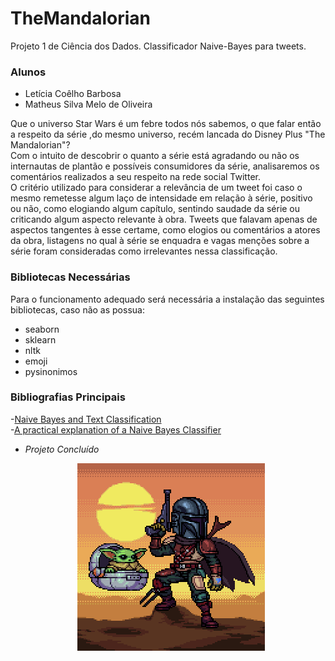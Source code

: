 # TheMandalorian
Projeto 1 de Ciência dos Dados. Classificador Naive-Bayes para tweets.

### Alunos
 - Letícia Coêlho Barbosa
 - Matheus Silva Melo de Oliveira

 Que o universo Star Wars é um febre todos nós sabemos, o que falar então a respeito da série ,do mesmo universo, recém lancada do Disney Plus "The Mandalorian"?<br>
 Com o intuito de descobrir o quanto a série está agradando ou não os internautas de plantão e possíveis consumidores da série, analisaremos os comentários realizados a seu respeito na rede social Twitter.<br>
 O critério utilizado para considerar a relevância de um tweet foi caso o mesmo remetesse algum laço de intensidade em relação à série, positivo ou não, como elogiando algum capítulo, sentindo saudade da série ou criticando algum aspecto relevante à obra. Tweets que falavam apenas de aspectos tangentes à esse certame, como elogios ou comentários a atores da obra, listagens no qual à série se enquadra e vagas menções sobre a série foram consideradas como irrelevantes nessa classificação.
 
### Bibliotecas Necessárias

 Para o funcionamento adequado será necessária a instalação das seguintes bibliotecas, caso não as possua:

 - seaborn 
 - sklearn
 - nltk
 - emoji
 - pysinonimos

### Bibliografias Principais
 -<a href="https://arxiv.org/pdf/1410.5329.pdf">Naive Bayes and Text Classification</a>
 <br>
 -<a href="https://monkeylearn.com/blog/practical-explanation-naive-bayes-classifier/">A practical explanation of a Naive Bayes Classifier</a>

 - <em>Projeto Concluído</em>
 <center><img src="mandalorian_assets/mandalorian1.gif" width=300 style="float: center; margin: 0px 0px 10px 10px"></center>
